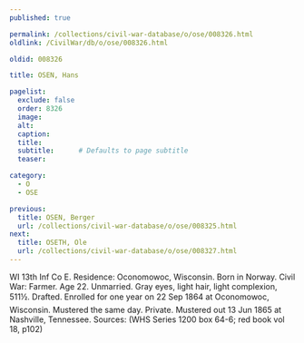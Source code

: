 ```yaml
---
published: true

permalink: /collections/civil-war-database/o/ose/008326.html
oldlink: /CivilWar/db/o/ose/008326.html

oldid: 008326

title: OSEN, Hans

pagelist:
  exclude: false
  order: 8326
  image: 
  alt:
  caption:
  title:
  subtitle:      # Defaults to page subtitle
  teaser:

category: 
  - O 
  - OSE

previous:
  title: OSEN, Berger
  url: /collections/civil-war-database/o/ose/008325.html  
next:
  title: OSETH, Ole
  url: /collections/civil-war-database/o/ose/008327.html   
---
```

WI 13th Inf Co E. Residence: Oconomowoc, Wisconsin. Born in Norway. Civil War: Farmer. Age 22. Unmarried. Gray eyes, light hair, light complexion, 5&#146;11&frac12;&#148;. Drafted. Enrolled for one year on 22 Sep 1864 at Oconomowoc, Wisconsin. Mustered the same day. Private. Mustered out 13 Jun 1865 at Nashville, Tennessee. Sources: (WHS Series 1200 box 64-6; red book vol 18, p102)